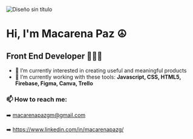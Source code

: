  ![Diseño sin título](https://github.com/macarenapazg/macarenapazg/assets/113479365/ad60ee54-e803-44f2-bc8e-77cb53215294)
# Hi, I'm Macarena Paz ☮

## Front End Developer 👩🏻‍💻

- 👾 I’m currently interested in creating useful and meaningful products
- 👾 I’m currently working with these tools: **Javascript, CSS, HTML5, Firebase, Figma, Canva, Trello**


### 📫 How to reach me:

➡️      macarenapazgm@gmail.com

➡️      https://www.linkedin.com/in/macarenapazg/



<!--
**macarenapazg/macarenapazg** is a ✨ _special_ ✨ repository because its `README.md` (this file) appears on your GitHub profile.

Here are some ideas to get you started:

- 🔭 I’m currently working on ...
- 🌱 I’m currently learning ...
- 👯 I’m looking to collaborate on ...
- 🤔 I’m looking for help with ...
- 💬 Ask me about ...
- 📫 How to reach me: ...
- 😄 Pronouns: ...
- ⚡ Fun fact: ...
-->
